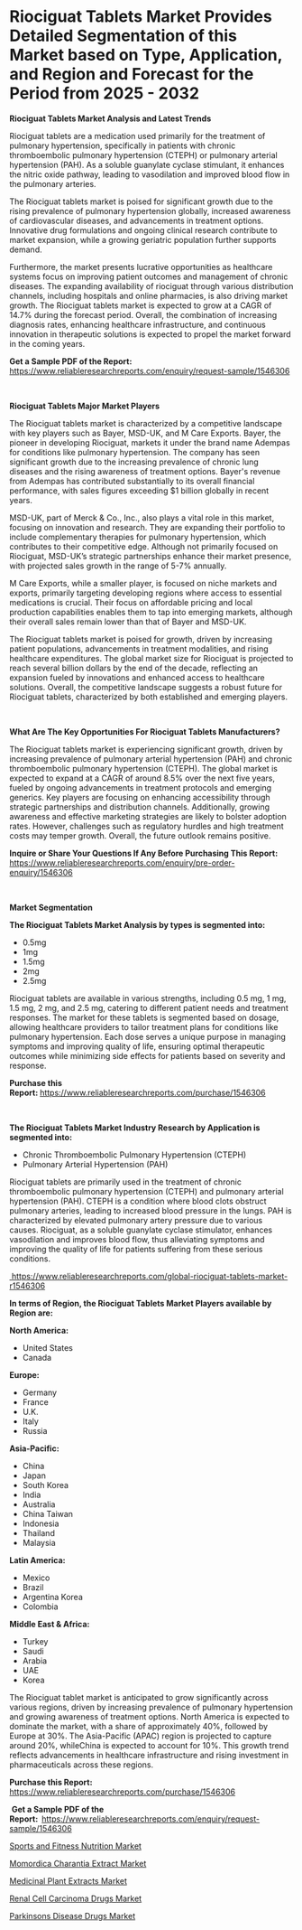 <p><h1>Riociguat Tablets Market Provides Detailed Segmentation of this Market based on Type, Application, and Region and Forecast for the Period from 2025 - 2032</h1></p><p><strong>Riociguat Tablets Market Analysis and Latest Trends</strong></p>
<p><p>Riociguat tablets are a medication used primarily for the treatment of pulmonary hypertension, specifically in patients with chronic thromboembolic pulmonary hypertension (CTEPH) or pulmonary arterial hypertension (PAH). As a soluble guanylate cyclase stimulant, it enhances the nitric oxide pathway, leading to vasodilation and improved blood flow in the pulmonary arteries.</p><p>The Riociguat tablets market is poised for significant growth due to the rising prevalence of pulmonary hypertension globally, increased awareness of cardiovascular diseases, and advancements in treatment options. Innovative drug formulations and ongoing clinical research contribute to market expansion, while a growing geriatric population further supports demand.</p><p>Furthermore, the market presents lucrative opportunities as healthcare systems focus on improving patient outcomes and management of chronic diseases. The expanding availability of riociguat through various distribution channels, including hospitals and online pharmacies, is also driving market growth. The Riociguat tablets market is expected to grow at a CAGR of 14.7% during the forecast period. Overall, the combination of increasing diagnosis rates, enhancing healthcare infrastructure, and continuous innovation in therapeutic solutions is expected to propel the market forward in the coming years.</p></p>
<p><strong>Get a Sample PDF of the Report:&nbsp;</strong> <a href="https://www.reliableresearchreports.com/enquiry/request-sample/1546306?utm_campaign=16&utm_medium=2&utm_source=Github&utm_content=ia&utm_term=08032025&utm_id=riociguat-tablets">https://www.reliableresearchreports.com/enquiry/request-sample/1546306</a></p>
<p>&nbsp;</p>
<p><strong>Riociguat Tablets Major Market Players</strong></p>
<p><p>The Riociguat tablets market is characterized by a competitive landscape with key players such as Bayer, MSD-UK, and M Care Exports. Bayer, the pioneer in developing Riociguat, markets it under the brand name Adempas for conditions like pulmonary hypertension. The company has seen significant growth due to the increasing prevalence of chronic lung diseases and the rising awareness of treatment options. Bayer's revenue from Adempas has contributed substantially to its overall financial performance, with sales figures exceeding $1 billion globally in recent years.</p><p>MSD-UK, part of Merck & Co., Inc., also plays a vital role in this market, focusing on innovation and research. They are expanding their portfolio to include complementary therapies for pulmonary hypertension, which contributes to their competitive edge. Although not primarily focused on Riociguat, MSD-UK’s strategic partnerships enhance their market presence, with projected sales growth in the range of 5-7% annually.</p><p>M Care Exports, while a smaller player, is focused on niche markets and exports, primarily targeting developing regions where access to essential medications is crucial. Their focus on affordable pricing and local production capabilities enables them to tap into emerging markets, although their overall sales remain lower than that of Bayer and MSD-UK.</p><p>The Riociguat tablets market is poised for growth, driven by increasing patient populations, advancements in treatment modalities, and rising healthcare expenditures. The global market size for Riociguat is projected to reach several billion dollars by the end of the decade, reflecting an expansion fueled by innovations and enhanced access to healthcare solutions. Overall, the competitive landscape suggests a robust future for Riociguat tablets, characterized by both established and emerging players.</p></p>
<p>&nbsp;</p>
<p><strong>What Are The Key Opportunities For Riociguat Tablets Manufacturers?</strong></p>
<p><p>The Riociguat tablets market is experiencing significant growth, driven by increasing prevalence of pulmonary arterial hypertension (PAH) and chronic thromboembolic pulmonary hypertension (CTEPH). The global market is expected to expand at a CAGR of around 8.5% over the next five years, fueled by ongoing advancements in treatment protocols and emerging generics. Key players are focusing on enhancing accessibility through strategic partnerships and distribution channels. Additionally, growing awareness and effective marketing strategies are likely to bolster adoption rates. However, challenges such as regulatory hurdles and high treatment costs may temper growth. Overall, the future outlook remains positive.</p></p>
<p><strong>Inquire or Share Your Questions If Any Before Purchasing This Report:</strong> <a href="https://www.reliableresearchreports.com/enquiry/pre-order-enquiry/1546306?utm_campaign=16&utm_medium=2&utm_source=Github&utm_content=ia&utm_term=08032025&utm_id=riociguat-tablets">https://www.reliableresearchreports.com/enquiry/pre-order-enquiry/1546306</a></p>
<p>&nbsp;</p>
<p><strong>Market Segmentation</strong></p>
<p><strong>The Riociguat Tablets Market Analysis by types is segmented into:</strong></p>
<p><ul><li>0.5mg</li><li>1mg</li><li>1.5mg</li><li>2mg</li><li>2.5mg</li></ul></p>
<p><p>Riociguat tablets are available in various strengths, including 0.5 mg, 1 mg, 1.5 mg, 2 mg, and 2.5 mg, catering to different patient needs and treatment responses. The market for these tablets is segmented based on dosage, allowing healthcare providers to tailor treatment plans for conditions like pulmonary hypertension. Each dose serves a unique purpose in managing symptoms and improving quality of life, ensuring optimal therapeutic outcomes while minimizing side effects for patients based on severity and response.</p></p>
<p><strong>Purchase this Report:&nbsp;</strong><a href="https://www.reliableresearchreports.com/purchase/1546306?utm_campaign=16&utm_medium=2&utm_source=Github&utm_content=ia&utm_term=08032025&utm_id=riociguat-tablets">https://www.reliableresearchreports.com/purchase/1546306</a></p>
<p>&nbsp;</p>
<p><strong>The Riociguat Tablets Market Industry Research by Application is segmented into:</strong></p>
<p><ul><li>Chronic Thromboembolic Pulmonary Hypertension (CTEPH)</li><li>Pulmonary Arterial Hypertension (PAH)</li></ul></p>
<p><p>Riociguat tablets are primarily used in the treatment of chronic thromboembolic pulmonary hypertension (CTEPH) and pulmonary arterial hypertension (PAH). CTEPH is a condition where blood clots obstruct pulmonary arteries, leading to increased blood pressure in the lungs. PAH is characterized by elevated pulmonary artery pressure due to various causes. Riociguat, as a soluble guanylate cyclase stimulator, enhances vasodilation and improves blood flow, thus alleviating symptoms and improving the quality of life for patients suffering from these serious conditions.</p></p>
<p><a href="https://www.reliableresearchreports.com/global-riociguat-tablets-market-r1546306?utm_campaign=16&utm_medium=2&utm_source=Github&utm_content=ia&utm_term=08032025&utm_id=riociguat-tablets">&nbsp;https://www.reliableresearchreports.com/global-riociguat-tablets-market-r1546306</a></p>
<p><strong>In terms of Region, the Riociguat Tablets Market Players available by Region are:</strong></p>
<p>
    <p> <strong> North America: </strong>
        <ul>
            <li>United States</li>
            <li>Canada</li>
        </ul>
        </p> 
    <p> <strong> Europe: </strong>
        <ul>
            <li>Germany</li>
            <li>France</li>
            <li>U.K.</li>
            <li>Italy</li>
            <li>Russia</li>
        </ul>
        </p> 
    <p> <strong> Asia-Pacific: </strong>
        <ul>
            <li>China</li>
            <li>Japan</li>
            <li>South Korea</li>
            <li>India</li>
            <li>Australia</li>
            <li>China Taiwan</li>
            <li>Indonesia</li>
            <li>Thailand</li>
            <li>Malaysia</li>
        </ul>
        </p> 
    <p> <strong> Latin America: </strong>
        <ul>
            <li>Mexico</li>
            <li>Brazil</li>
            <li>Argentina Korea</li>
            <li>Colombia</li>
        </ul>
        </p> 
    <p> <strong> Middle East & Africa: </strong>
        <ul>
            <li>Turkey</li>
            <li>Saudi</li>
            <li>Arabia</li>
            <li>UAE</li>
            <li>Korea</li>
        </ul>
    </p>
    </p>
<p><p>The Riociguat tablet market is anticipated to grow significantly across various regions, driven by increasing prevalence of pulmonary hypertension and growing awareness of treatment options. North America is expected to dominate the market, with a share of approximately 40%, followed by Europe at 30%. The Asia-Pacific (APAC) region is projected to capture around 20%, whileChina is expected to account for 10%. This growth trend reflects advancements in healthcare infrastructure and rising investment in pharmaceuticals across these regions.</p></p>
<p><strong>Purchase this Report: </strong><a href="https://www.reliableresearchreports.com/purchase/1546306?utm_campaign=16&utm_medium=2&utm_source=Github&utm_content=ia&utm_term=08032025&utm_id=riociguat-tablets">https://www.reliableresearchreports.com/purchase/1546306</a></p>
<p>&nbsp;<strong>Get a Sample PDF of the Report:&nbsp;&nbsp;</strong><a href="https://www.reliableresearchreports.com/enquiry/request-sample/1546306?utm_campaign=16&utm_medium=2&utm_source=Github&utm_content=ia&utm_term=08032025&utm_id=riociguat-tablets">https://www.reliableresearchreports.com/enquiry/request-sample/1546306</a></p>
<p><strong></strong></p>
<p><p><a href="https://github.com/osamhcombre/Market-Research-Report-List-1/blob/main/sports-and-fitness-nutrition-market.md?utm_campaign=16&utm_medium=2&utm_source=Github&utm_content=ia&utm_term=08032025&utm_id=riociguat-tablets">Sports and Fitness Nutrition Market</a></p><p><a href="https://github.com/cachaskluwe/Market-Research-Report-List-1/blob/main/momordica-charantia-extract-market.md?utm_campaign=16&utm_medium=2&utm_source=Github&utm_content=ia&utm_term=08032025&utm_id=riociguat-tablets">Momordica Charantia Extract Market</a></p><p><a href="https://github.com/jenevycachat/Market-Research-Report-List-1/blob/main/medicinal-plant-extracts-market.md?utm_campaign=16&utm_medium=2&utm_source=Github&utm_content=ia&utm_term=08032025&utm_id=riociguat-tablets">Medicinal Plant Extracts Market</a></p><p><a href="https://github.com/cobinaydin13/Market-Research-Report-List-1/blob/main/renal-cell-carcinoma-drugs-market.md?utm_campaign=16&utm_medium=2&utm_source=Github&utm_content=ia&utm_term=08032025&utm_id=riociguat-tablets">Renal Cell Carcinoma Drugs Market</a></p><p><a href="https://github.com/mehakmiamid1/Market-Research-Report-List-1/blob/main/parkinsons-disease-drugs-market.md?utm_campaign=16&utm_medium=2&utm_source=Github&utm_content=ia&utm_term=08032025&utm_id=riociguat-tablets">Parkinsons Disease Drugs Market</a></p></p>